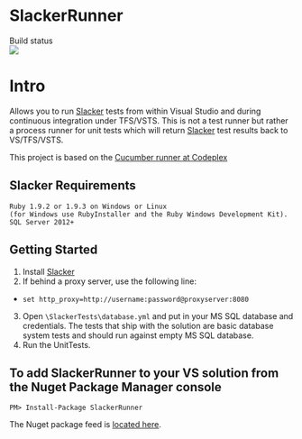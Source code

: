 # SlackerRunner

Build status  
<a href="https://deloitte-fintech.visualstudio.com/Solvas/Global/_build?definitionId=1">
<img src="https://deloitte-fintech.visualstudio.com/_apis/public/build/definitions/72411e9a-cff7-4db7-aa10-5937f1785cc2/1/badge"/>
</a>

Intro
============
Allows you to run [Slacker](https://github.com/vassilvk/slacker) tests from within Visual Studio and during continuous integration under TFS/VSTS.  This is not a test runner but rather a process runner for unit tests which will return [Slacker](https://github.com/vassilvk/slacker) test results back to VS/TFS/VSTS.

This project is based on the [Cucumber runner at Codeplex](https://cukesfortfs.codeplex.com/)

Slacker Requirements
------------
    Ruby 1.9.2 or 1.9.3 on Windows or Linux
    (for Windows use RubyInstaller and the Ruby Windows Development Kit).
    SQL Server 2012+


Getting Started
------------

1. Install [Slacker](https://github.com/vassilvk/slacker/wiki/Installation "Slacker Installation and Requirements")
2. If behind a proxy server, use the following line:
  * `set http_proxy=http://username:password@proxyserver:8080`
3. Open `\SlackerTests\database.yml` and put in your MS SQL database and credentials. The tests that ship with the solution are basic database system tests and should run against empty MS SQL database.
4. Run the UnitTests.  


  

To add SlackerRunner to your VS solution from the Nuget Package Manager console
------------
`PM> Install-Package SlackerRunner`  

The Nuget package feed is [located here](https://www.nuget.org/packages/SlackerRunner/).


